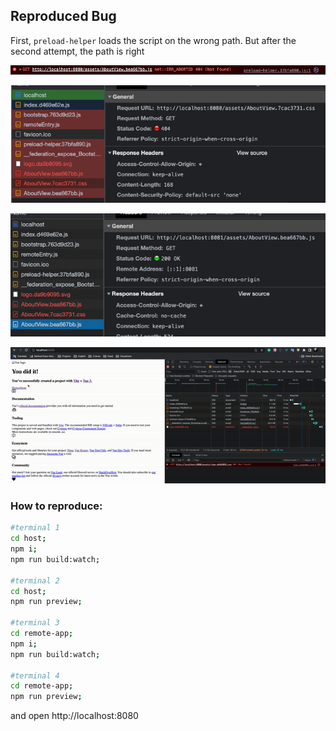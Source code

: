 ## Reproduced Bug

First, `preload-helper` loads the script on the wrong path.
But after the second attempt, the path is right

![img.png](img.png)

![img_1.png](img_1.png)

![img_2.png](img_2.png)

![](ezgif-2-1c7dd1f3cc.gif)

### How to reproduce:
```bash
#terminal 1
cd host;
npm i;
npm run build:watch;

#terminal 2
cd host;
npm run preview;

#terminal 3
cd remote-app;
npm i;
npm run build:watch;

#terminal 4
cd remote-app;
npm run preview;
```
and open http://localhost:8080
